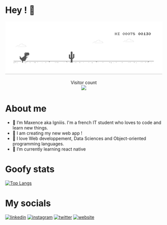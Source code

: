 # Hey ! :wave:

<div id="header" align="center">
  <img src="https://github.com/Igniiis/Igniiis/blob/main/dino.gif"/>
</div>
<p align="center"> 
  Visitor count<br>
  <img src="https://profile-counter.glitch.me/Igniiis/count.svg" />
</p>



# About me
- 👋 I’m Maxence aka Igniiis. I'm a french IT student who loves to code and learn new things.
- 👀 I am creating my new web app !
- 💾 I love Web developpement, Data Sciences and Object-oriented programming languages.
- 🌱 I’m currently learning react native 


# Goofy stats

[![Top Langs](https://github-readme-stats.vercel.app/api/top-langs/?username=Igniiis&layout=compact&hide=css,html,scss,php)](https://github.com/anuraghazra/github-readme-stats)


# My socials

[<img src='https://cdn.jsdelivr.net/npm/simple-icons@3.0.1/icons/linkedin.svg' alt='linkedin' height='40'>](https://www.linkedin.com/in/maxence-malleret1/)  [<img src='https://cdn.jsdelivr.net/npm/simple-icons@3.0.1/icons/instagram.svg' alt='instagram' height='40'>](https://www.instagram.com/maxencequi/)  [<img src='https://cdn.jsdelivr.net/npm/simple-icons@3.0.1/icons/twitter.svg' alt='twitter' height='40'>](https://twitter.com/ignisfr)  [<img src='https://cdn.jsdelivr.net/npm/simple-icons@3.0.1/icons/icloud.svg' alt='website' height='40'>](https://igniiis.github.io/)  
<!--- 
- 📫 How to reach me ...


here are some clean/fun ideas for your Github ReadMes 

link 1 : stats of my profile/account
![Anurag's GitHub stats](https://github-readme-stats.vercel.app/api?username=Igniiis&show_icons=true&theme=gradiant)

link 2 : my most used languages on my github (I remove CSS and HTML from the ranking)
[![Top Langs](https://github-readme-stats.vercel.app/api/top-langs/?username=Igniiis&layout=compact&hide=css,html)](https://github.com/anuraghazra/github-readme-stats)

link 3 : A profile-counter !!!
<p align="center"> 
  Visitor count<br>
  <img src="https://profile-counter.glitch.me/sagar-viradiya/count.svg" />
</p>


link 4 : HERE IS FUCKIN DINO GIF !!!
<img src="https://raw.githubusercontent.com/saadeghi/saadeghi/master/dino.gif" />
--->
